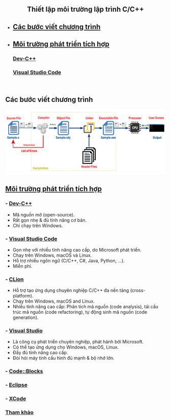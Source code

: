 <h2 align="center"> 
Thiết lập môi trường lập trình C/C++
</h2>

- ## [Các bước viết chương trình](#programmingsteps)
- ## [Môi trường phát triển tích hợp](#ides)
    ### [Dev-C++](devcpp)
    ### [Visual Studio Code](vscode)
<br>

## Các bước viết chương trình <a name="programmingsteps"/>
<a href="http://www.btechsmartclass.com/c_programming/C-Creating-and-Running-C-Program.html">
         <img alt="c-pipeline" src="figs/program-execution-process.png"/>

## Môi trường phát triển tích hợp<a name="ides"/>
### - [Dev-C++](devcpp)
- Mã nguồn mở (open-source).
- Rất gọn nhẹ & đủ tính năng cơ bản. 
- Chỉ chạy trên Windows.

### - [Visual Studio Code](vscode)
- Gọn nhẹ với nhiều tính năng cao cấp, do Microsoft phát triển.
- Chạy trên Windows, macOS và Linux.
- Hỗ trợ nhiều ngôn ngữ (C/C++, C#, Java, Python, ...).
- Miễn phí.

### - [CLion](https://www.jetbrains.com/clion/)
- Hỗ trợ tạo ứng dụng chuyên nghiệp C/C++ đa nền tảng (cross-platform).
- Chạy trên Windows, macOS and Linux.
- Nhiều tính năng cao cấp: Phân tích mã nguồn (code analysis), tái cấu trúc mã nguồn (code refactoring), tự động sinh mã nguồn (code generation).

### - [Visual Studio](https://visualstudio.microsoft.com/)
- Là công cụ phát triển chuyên nghiệp, phát hành bởi Microsoft.
- Có thể tạo ứng dụng cho Windows, macOS, Linux.
- Đầy đủ tính năng cao cấp.
- Đòi hỏi máy tính cấu hình đủ mạnh & bộ nhớ lớn.

### - [Code::Blocks](https://www.codeblocks.org/)
### - [Eclipse](https://www.eclipse.org/)
### - [XCode](https://developer.apple.com/xcode/)

### [Tham khảo](References.md)
